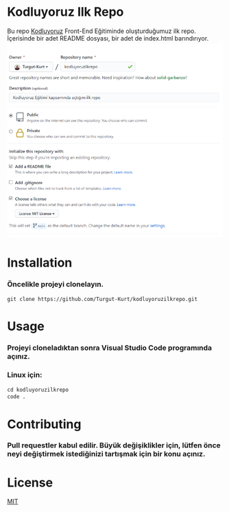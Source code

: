 # Kodluyoruz Ilk Repo
Bu repo [Kodluyoruz](https://www.kodluyoruz.org) Front-End Eğitiminde oluşturduğumuz ilk repo. İçerisinde bir adet README dosyası, bir adet de index.html barındırıyor.
![Lorem Picsum](./assets/kodluyoruz.png)
# Installation
### Öncelikle projeyi clonelayın.

```
git clone https://github.com/Turgut-Kurt/kodluyoruzilkrepo.git
```
# Usage
### Projeyi cloneladıktan sonra Visual Studio Code programında açınız.
### Linux için:
```
cd kodluyoruzilkrepo
code .
```

# Contributing
### Pull requestler kabul edilir. Büyük değişiklikler için, lütfen önce neyi değiştirmek istediğinizi tartışmak için bir konu açınız.

# License
[MIT](https://choosealicense.com/licenses/mit/)

